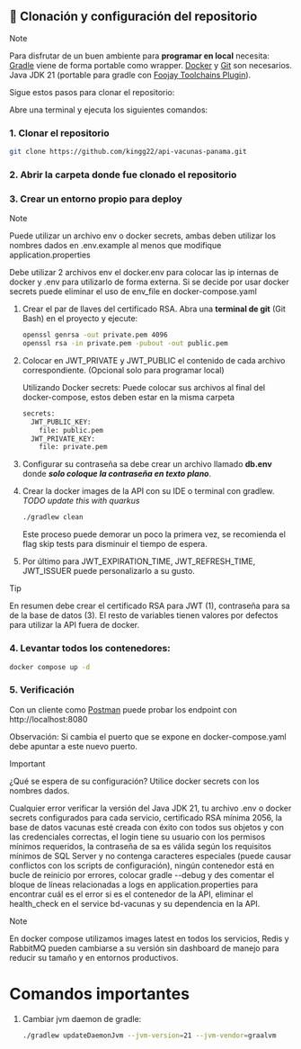 ## :wrench: Clonación y configuración del repositorio

> [!NOTE]
> Para disfrutar de un buen ambiente para **programar en local** necesita:
> [Gradle](https://gradle.org/) viene de forma portable como wrapper.
> [Docker](https://www.docker.com/) y [Git](https://git-scm.com/) son necesarios.
> Java JDK 21 (portable para gradle con [Foojay Toolchains Plugin](https://github.com/gradle/foojay-toolchains)).

Sigue estos pasos para clonar el repositorio:

Abre una terminal y ejecuta los siguientes comandos:

### 1. Clonar el repositorio

```bash
git clone https://github.com/kingg22/api-vacunas-panama.git
```

### 2. Abrir la carpeta donde fue clonado el repositorio

### 3. Crear un entorno propio para deploy

> [!NOTE]
> Puede utilizar un archivo env o docker secrets, ambas deben utilizar los nombres dados en .env.example al menos que
> modifique application.properties
>
> Debe utilizar 2 archivos env el docker.env para colocar las ip internas de docker y .env para utilizarlo de forma
> externa.
> Si se decide por usar docker secrets puede eliminar el uso de env_file en
> docker-compose.yaml

1. Crear el par de llaves del certificado RSA. Abra una **terminal de git** (Git Bash) en el proyecto y ejecute:
    ``` bash
    openssl genrsa -out private.pem 4096
    openssl rsa -in private.pem -pubout -out public.pem
    ```
2. Colocar en JWT_PRIVATE y JWT_PUBLIC el contenido de cada archivo correspondiente. (Opcional solo para programar local)

   Utilizando Docker secrets: Puede colocar sus archivos al final del docker-compose, estos deben estar en la misma
   carpeta
    ``` dockerfile
    secrets:
      JWT_PUBLIC_KEY:
        file: public.pem
      JWT_PRIVATE_KEY:
        file: private.pem
    ```

3. Configurar su contraseña sa debe crear un archivo llamado **db.env** donde ***solo coloque la contraseña en texto plano***.
4. Crear la docker images de la API con su IDE o terminal con gradlew. _TODO update this with quarkus_
   ```bash
   ./gradlew clean
   ```
   Este proceso puede demorar un poco la primera vez, se recomienda el flag skip tests para disminuir el tiempo de
   espera.
5. Por último para JWT_EXPIRATION_TIME, JWT_REFRESH_TIME, JWT_ISSUER puede personalizarlo a su gusto.

> [!TIP]
> En resumen debe crear el certificado RSA para JWT (1), contraseña para sa de la base de datos (3).
> El resto de variables tienen valores por defectos para utilizar la API fuera de docker.

### 4. Levantar todos los contenedores:

``` bash
docker compose up -d
```

### 5. Verificación

Con un cliente como [Postman](https://www.postman.com/) puede probar los endpoint con http://localhost:8080

Observación: Si cambia el puerto que se expone en docker-compose.yaml debe apuntar a este nuevo puerto.

> [!IMPORTANT]
> ¿Qué se espera de su configuración? Utilice docker secrets con los nombres dados.

Cualquier error verificar la versión del Java JDK 21, tu archivo .env o docker secrets configurados para cada servicio,
certificado RSA mínima 2056, la base de datos vacunas esté creada con éxito con todos sus objetos y con las credenciales
correctas, el login tiene su usuario con los permisos mínimos requeridos, la contraseña de sa es válida según los
requisitos mínimos de SQL Server y no contenga caracteres especiales (puede causar conflictos con los scripts de
configuración), ningún contenedor está en bucle de reinicio por errores, colocar gradle --debug y des
comentar el bloque de líneas relacionadas a logs en application.properties para encontrar cuál es el error si es el
contenedor de la API, eliminar el health_check en el service bd-vacunas y su dependencia en la API.

> [!NOTE]
> En docker compose utilizamos images latest en todos los servicios, Redis y RabbitMQ pueden cambiarse a su versión sin
> dashboard de manejo para reducir su tamaño y en entornos productivos.

# Comandos importantes

1. Cambiar jvm daemon de gradle:
    ```bash
   ./gradlew updateDaemonJvm --jvm-version=21 --jvm-vendor=graalvm
   ```
